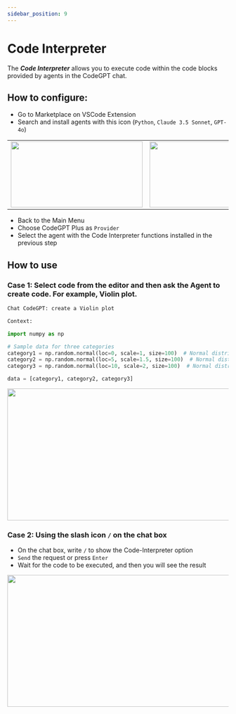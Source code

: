 ```yaml
---
sidebar_position: 9
---
```


# Code Interpreter

The ***Code Interpreter*** allows you to execute code within the code blocks provided by agents in the CodeGPT chat.

## How to configure:
- Go to Marketplace on VSCode Extension
- Search and install agents with this icon (`Python`, `Claude 3.5 Sonnet`, `GPT-4o`)

<table>
  <tr>
    <td align="center">
      <img width="300" height="150" src="https://github.com/user-attachments/assets/31e598e3-42fe-4ca9-8ced-60c526bc2b17" />
    </td>
    <td align="center">
      <img width="300" height="150" src="https://github.com/user-attachments/assets/acb0f71d-a655-40b5-aeb6-f57dd364ea83" />
    </td>
  </tr>
</table>

- Back to the Main Menu
- Choose CodeGPT Plus as `Provider`
- Select the agent with the Code Interpreter functions installed in the previous step

## How to use

### Case 1: Select code from the editor and then ask the Agent to create code. For example, Violin plot.

```python 
Chat CodeGPT: create a Violin plot

Context:

import numpy as np

# Sample data for three categories
category1 = np.random.normal(loc=0, scale=1, size=100)  # Normal distribution centered at 0
category2 = np.random.normal(loc=5, scale=1.5, size=100)  # Normal distribution centered at 5
category3 = np.random.normal(loc=10, scale=2, size=100)  # Normal distribution centered at 10

data = [category1, category2, category3]

```


<p align="center">
      <img width="550" height="300" src="https://github.com/JudiniLabs/code-gpt-docs/assets/6216945/dfb51437-3706-438e-ba32-abf1f7d61213" />
</p>


### Case 2: Using the slash icon `/` on the chat box 

- On the chat box, write `/` to show the Code-Interpreter option
- `Send` the request or press `Enter`
- Wait for the code to be executed, and then you will see the result
  

<p align="center">
      <img width="550" height="300" src="https://github.com/user-attachments/assets/28b2f8f2-8875-44e3-93bd-32761b9ec32e" />

</p>





